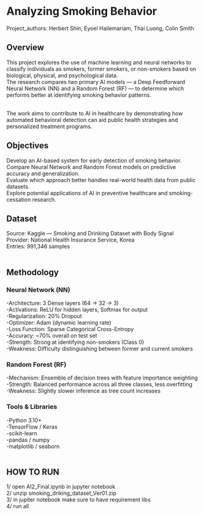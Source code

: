 # Analyzing Smoking Behavior

Project_authors: Herbert Shin, Eyoel Hailemariam, Thai Luong, Colin Smith

## Overview
This project explores the use of machine learning and neural networks to classify individuals as smokers, former smokers, or non-smokers based on biological, physical, and psychological data.<br />
The research compares two primary AI models — a Deep Feedforward Neural Network (NN) and a Random Forest (RF) — to determine which performs better at identifying smoking behavior patterns.<br /><br />

The work aims to contribute to AI in healthcare by demonstrating how automated behavioral detection can aid public health strategies and personalized treatment programs.<br />

## Objectives
Develop an AI-based system for early detection of smoking behavior.<br />
Compare Neural Network and Random Forest models on predictive accuracy and generalization.<br />
Evaluate which approach better handles real-world health data from public datasets.<br />
Explore potential applications of AI in preventive healthcare and smoking-cessation research.<br />

## Dataset
Source: Kaggle — Smoking and Drinking Dataset with Body Signal<br />
Provider: National Health Insurance Service, Korea<br />
Entries: 991,346 samples<br /><br />

## Methodology
### Neural Network (NN)
-Architecture: 3 Dense layers (64 → 32 → 3)<br />
-Activations: ReLU for hidden layers, Softmax for output<br />
-Regularization: 20% Dropout<br />
-Optimizer: Adam (dynamic learning rate)<br />
-Loss Function: Sparse Categorical Cross-Entropy<br />
-Accuracy: ~70% overall on test set<br />
-Strength: Strong at identifying non-smokers (Class 0)<br />
-Weakness: Difficulty distinguishing between former and current smokers<br />

### Random Forest (RF)
-Mechanism: Ensemble of decision trees with feature importance weighting<br />
-Strength: Balanced performance across all three classes, less overfitting<br />
-Weakness: Slightly slower inference as tree count increases<br />

### Tools & Libraries
-Python 3.10+<br />
-TensorFlow / Keras<br />
-scikit-learn<br />
-pandas / numpy<br />
-matplotlib / seaborn<br /><br />

## HOW TO RUN
1/ open AI2_Final.ipynb in jupyter notebook<br />
2/ unzip smoking_driking_dataset_Ver01.zip<br />
3/ in jupiter notebook make sure to have requirement libs<br />
4/ run all<br />
